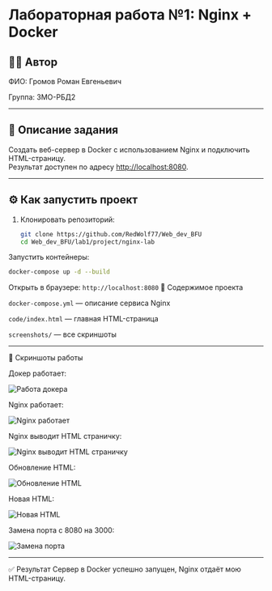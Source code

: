 # Лабораторная работа №1: Nginx + Docker

## 👩‍💻 Автор
ФИО: Громов Роман Евгеньевич

Группа: 3МО-РБД2

---

## 📌 Описание задания
Создать веб-сервер в Docker с использованием Nginx и подключить HTML-страницу.  
Результат доступен по адресу [http://localhost:8080](http://localhost:8080).

---

## ⚙️ Как запустить проект

1. Клонировать репозиторий:
   ```bash
   git clone https://github.com/RedWolf77/Web_dev_BFU
   cd Web_dev_BFU/lab1/project/nginx-lab
Запустить контейнеры:
```bash
docker-compose up -d --build
```
Открыть в браузере:
```http://localhost:8080```
📂 Содержимое проекта

```docker-compose.yml``` — описание сервиса Nginx

```code/index.html``` — главная HTML-страница

```screenshots/``` — все скриншоты

---

📸 Скриншоты работы

Докер работает:

![Работа докера](https://github.com/RedWolf77/Web_dev_BFU/blob/main/screenshots/lab1/docker_work.png)


Nginx работает:

![Nginx работает](https://github.com/RedWolf77/Web_dev_BFU/blob/main/screenshots/lab1/nginx-work.png)


Nginx выводит HTML страничку:

![Nginx выводит HTML страничку](https://github.com/RedWolf77/Web_dev_BFU/blob/main/screenshots/lab1/nginx_and_html.png)


Обновление HTML:

![Обновление HTML](https://github.com/RedWolf77/Web_dev_BFU/blob/main/screenshots/lab1/html_update.png)


Новая HTML:

![Новая HTML](https://github.com/RedWolf77/Web_dev_BFU/blob/main/screenshots/lab1/new_html.png)


Замена порта с 8080 на 3000:

![Замена порта](https://github.com/RedWolf77/Web_dev_BFU/blob/main/screenshots/lab1/new_port.png)

---

✅ Результат
Сервер в Docker успешно запущен, Nginx отдаёт мою HTML-страницу.